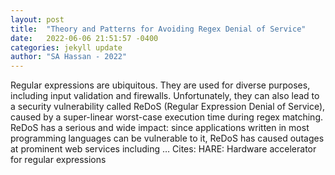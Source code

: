 ```yaml
---
layout: post
title:  "Theory and Patterns for Avoiding Regex Denial of Service"
date:   2022-06-06 21:51:57 -0400
categories: jekyll update
author: "SA Hassan - 2022"
---
```

Regular expressions are ubiquitous. They are used for diverse purposes, including input validation and firewalls. Unfortunately, they can also lead to a security vulnerability called ReDoS (Regular Expression Denial of Service), caused by a super-linear worst-case execution time during regex matching. ReDoS has a serious and wide impact: since applications written in most programming languages can be vulnerable to it, ReDoS has caused outages at prominent web services including …
Cites: ‪HARE: Hardware accelerator for regular expressions‬  